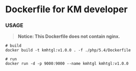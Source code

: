 # Dockerfile for KM developer

### USAGE

>**Notice: This Dockerfile does not contain nginx.**

```shell
# build
docker build -t kmhtgl:v1.0.0 . -f ./php/5.4/Dockerfile

# run
docker run -d -p 9000:9000 --name kmhtgl kmhtgl:v1.0.0
```